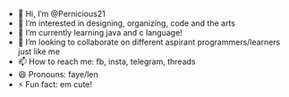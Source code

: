 - 👋 Hi, I’m @Pernicious21
- 👀 I’m interested in designing, organizing, code and the arts
- 🌱 I’m currently learning java and c language!
- 💞️ I’m looking to collaborate on different aspirant programmers/learners just like me
- 📫 How to reach me: fb, insta, telegram, threads
- 😄 Pronouns: faye/len
- ⚡ Fun fact: em cute!

<!---
Pernicious21/Pernicious21 is a ✨ special ✨ repository because its `README.md` (this file) appears on your GitHub profile.
You can click the Preview link to take a look at your changes.
--->
